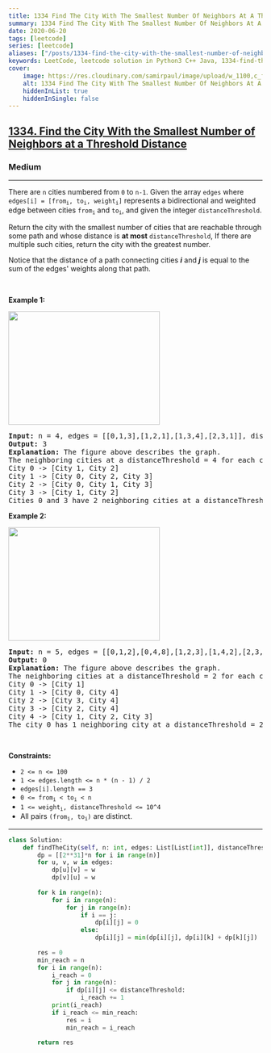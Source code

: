 ```yaml
---
title: 1334 Find The City With The Smallest Number Of Neighbors At A Threshold Distance
summary: 1334 Find The City With The Smallest Number Of Neighbors At A Threshold Distance LeetCode Solution Explained
date: 2020-06-20
tags: [leetcode]
series: [leetcode]
aliases: ["/posts/1334-find-the-city-with-the-smallest-number-of-neighbors-at-a-threshold-distance", "/blog/posts/1334-find-the-city-with-the-smallest-number-of-neighbors-at-a-threshold-distance", "/1334-find-the-city-with-the-smallest-number-of-neighbors-at-a-threshold-distance"]
keywords: LeetCode, leetcode solution in Python3 C++ Java, 1334-find-the-city-with-the-smallest-number-of-neighbors-at-a-threshold-distance solution
cover:
    image: https://res.cloudinary.com/samirpaul/image/upload/w_1100,c_fit,co_rgb:FFFFFF,l_text:Arial_70_bold:1334 Find The City With The Smallest Number Of Neighbors At A Threshold Distance/problem-solving.webp
    alt: 1334 Find The City With The Smallest Number Of Neighbors At A Threshold Distance
    hiddenInList: true
    hiddenInSingle: false
---
```



<h2><a href="https://leetcode.com/problems/find-the-city-with-the-smallest-number-of-neighbors-at-a-threshold-distance/">1334. Find the City With the Smallest Number of Neighbors at a Threshold Distance</a></h2><h3>Medium</h3><hr><div><p>There are <code>n</code> cities numbered from <code>0</code> to <code>n-1</code>. Given the array <code>edges</code> where <code>edges[i] = [from<sub>i</sub>, to<sub>i</sub>, weight<sub>i</sub>]</code> represents a bidirectional and weighted edge between cities <code>from<sub>i</sub></code> and <code>to<sub>i</sub></code>, and given the integer <code>distanceThreshold</code>.</p>

<p>Return the city with the smallest number of cities that are reachable through some path and whose distance is <strong>at most</strong> <code>distanceThreshold</code>, If there are multiple such cities, return the city with the greatest number.</p>

<p>Notice that the distance of a path connecting cities <em><strong>i</strong></em> and <em><strong>j</strong></em> is equal to the sum of the edges' weights along that path.</p>

<p>&nbsp;</p>
<p><strong>Example 1:</strong></p>
<img alt="" src="https://assets.leetcode.com/uploads/2020/01/16/find_the_city_01.png" style="width: 300px; height: 225px;">
<pre><strong>Input:</strong> n = 4, edges = [[0,1,3],[1,2,1],[1,3,4],[2,3,1]], distanceThreshold = 4
<strong>Output:</strong> 3
<strong>Explanation: </strong>The figure above describes the graph.&nbsp;
The neighboring cities at a distanceThreshold = 4 for each city are:
City 0 -&gt; [City 1, City 2]&nbsp;
City 1 -&gt; [City 0, City 2, City 3]&nbsp;
City 2 -&gt; [City 0, City 1, City 3]&nbsp;
City 3 -&gt; [City 1, City 2]&nbsp;
Cities 0 and 3 have 2 neighboring cities at a distanceThreshold = 4, but we have to return city 3 since it has the greatest number.
</pre>

<p><strong>Example 2:</strong></p>
<img alt="" src="https://assets.leetcode.com/uploads/2020/01/16/find_the_city_02.png" style="width: 300px; height: 225px;">
<pre><strong>Input:</strong> n = 5, edges = [[0,1,2],[0,4,8],[1,2,3],[1,4,2],[2,3,1],[3,4,1]], distanceThreshold = 2
<strong>Output:</strong> 0
<strong>Explanation: </strong>The figure above describes the graph.&nbsp;
The neighboring cities at a distanceThreshold = 2 for each city are:
City 0 -&gt; [City 1]&nbsp;
City 1 -&gt; [City 0, City 4]&nbsp;
City 2 -&gt; [City 3, City 4]&nbsp;
City 3 -&gt; [City 2, City 4]
City 4 -&gt; [City 1, City 2, City 3]&nbsp;
The city 0 has 1 neighboring city at a distanceThreshold = 2.
</pre>

<p>&nbsp;</p>
<p><strong>Constraints:</strong></p>

<ul>
	<li><code>2 &lt;= n &lt;= 100</code></li>
	<li><code>1 &lt;= edges.length &lt;= n * (n - 1) / 2</code></li>
	<li><code>edges[i].length == 3</code></li>
	<li><code>0 &lt;= from<sub>i</sub> &lt; to<sub>i</sub> &lt; n</code></li>
	<li><code>1 &lt;= weight<sub>i</sub>,&nbsp;distanceThreshold &lt;= 10^4</code></li>
	<li>All pairs <code>(from<sub>i</sub>, to<sub>i</sub>)</code> are distinct.</li>
</ul>
</div>

---




```python
class Solution:
    def findTheCity(self, n: int, edges: List[List[int]], distanceThreshold: int) -> int:
        dp = [[2**31]*n for i in range(n)]
        for u, v, w in edges:
            dp[u][v] = w
            dp[v][u] = w
        
        for k in range(n):
            for i in range(n):
                for j in range(n):
                    if i == j: 
                        dp[i][j] = 0
                    else:
                        dp[i][j] = min(dp[i][j], dp[i][k] + dp[k][j])
        
        res = 0
        min_reach = n
        for i in range(n):
            i_reach = 0
            for j in range(n):
                if dp[i][j] <= distanceThreshold:
                    i_reach += 1
            print(i_reach)
            if i_reach <= min_reach:
                res = i
                min_reach = i_reach
        
        return res
```

